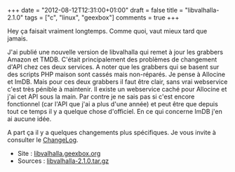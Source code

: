 +++
date = "2012-08-12T12:31:00+01:00"
draft = false
title = "libvalhalla-2.1.0"
tags = ["c", "linux", "geexbox"]
comments = true
+++

Hey ça faisait vraiment longtemps. Comme quoi, vaut mieux tard que jamais.

J'ai publié une nouvelle version de libvalhalla qui remet à jour les grabbers Amazon et TMDB. C'était principalement des problèmes de changement d'API chez ces deux services. A noter que les grabbers qui se basent sur des scripts PHP maison sont cassés mais non-réparés. Je pense à Allocine et ImDB. Mais pour ces deux grabbers il faut être clair, sans vrai webservice c'est très pénible à maintenir. Il existe un webservice caché pour Allocine et j'ai cet API sous la main. Par contre je ne sais pas si c'est encore fonctionnel (car l'API que j'ai a plus d'une année) et peut être que depuis tout ce temps il y a quelque chose d'officiel. En ce qui concerne ImDB j'en ai aucune idée.

A part ça il y a quelques changements plus spécifiques. Je vous invite à consulter le [ChangeLog](https://github.com/GeeXboX/libvalhalla/blob/v2.1.0/ChangeLog).

 * Site : [libvalhalla.geexbox.org](http://libvalhalla.geexbox.org)
 * Sources : [libvalhalla-2.1.0.tar.gz](https://github.com/GeeXboX/libvalhalla/archive/v2.1.0.tar.gz)
